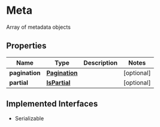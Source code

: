 

# Meta

Array of metadata objects

## Properties

Name | Type | Description | Notes
------------ | ------------- | ------------- | -------------
**pagination** | [**Pagination**](Pagination.md) |  |  [optional]
**partial** | [**IsPartial**](IsPartial.md) |  |  [optional]


## Implemented Interfaces

* Serializable


